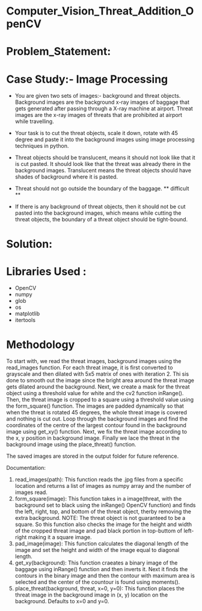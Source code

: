 # Computer_Vision_Threat_Addition_OpenCV

# Problem_Statement:

# Case Study:- Image Processing
- You are given two sets of images:- background and threat objects. Background images are the background x-ray images of baggage that gets generated after passing through a X-ray machine at airport. Threat images are the x-ray images of threats that are prohibited at airport while travelling.

- Your task is to cut the threat objects, scale it down, rotate with 45 degree and paste it into the background images using image processing techniques in python.

- Threat objects should be translucent, means it should not look like that it is cut pasted. It should look like that the threat was already there in the background images. Translucent means the threat objects should have shades of background where it is pasted.

- Threat should not go outside the boundary of the baggage. ** difficult **

- If there is any background of threat objects, then it should not be cut pasted into the background images, which means while cutting the threat objects, the boundary of a threat
object should be tight-bound.

# Solution:

# Libraries Used :

- OpenCV
- numpy
- glob
- os
- matplotlib
- itertools

# Methodology

To start with, we read the threat images, background images using the read_images function. For each threat image, it is first converted to grayscale and then dilated with 5x5 matrix of ones with iteration 2. Thi sis done to smooth out the image since the bright area around the threat image gets dilated around the background.
Next, we create a mask for the threat object using a threshold value for white and the cv2 function inRange(). Then, the threat image is cropped to a square using a threshold value using the form_square() function.
The images are padded dynamically so that when the threat is rotated 45 degrees, the whole threat image is covered and nothing is cut out.
Loop through the background images and find the coordinates of the centre of the largest contour found in the background image using get_xy() function.
Next, we fix the threat image according to the x, y position in background image. Finally we lace the threat in the background image using the place_threat() function.

The saved images are stored in the output folder for future reference.

Documentation:

1. read_images(path): This function reads the .jpg files from a specific location and returns a list of images as numpy array and the number of images read.
2. form_square(image): This function takes in a image(threat, with the background set to black using the inRange() OpenCV function)  and finds the left, right, top, and bottom of the threat object, therby removing the extra background. 
NOTE: The threat object is not guaranteed to be a square.  So this function also checks the image for the height and width of the cropped threat image  and pad black portion in top-buttom of left-right making it a square image.
3. pad_image(image): This function calculates the diagonal length of the image and set the height and width of the image equal to diagonal length.
4. get_xy(background): This function craeates a binary image of the baggage using inRange() function and then inverts it.  Next it finds the contours in the binary image and then the contour with maximum area is selected and the center of the countour is found using moments(). 
5. place_threat(background, threat, x=0, y=0): This function places the threat image in the background image in (x, y) location on the background. Defaults to x=0 and y=0.
